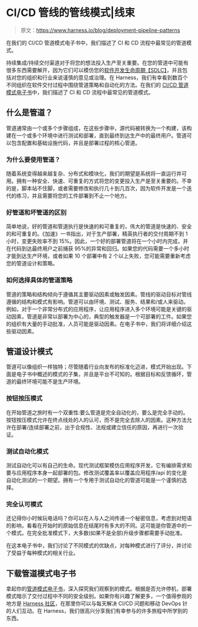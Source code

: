 # CI/CD 管线的管线模式|线束

> 原文：<https://www.harness.io/blog/deployment-pipeline-patterns>

在我们的 CI/CD 管道模式电子书中，我们描述了 CI 和 CD 流程中最常见的管道模式。

持续集成/持续交付渠道对于将您的想法投入生产至关重要。在您的管道中可能有很多东西需要解开，因为它们可以模仿您的[软件开发生命周期【SDLC】](https://harness.io/blog/devops/software-development-life-cycle/)，并且包括对您的组织和行业来说谨慎的意见或治理。在 Harness，我们有幸看到数百个不同组织在软件交付过程中围绕管道策略和自动化的方法。在我们的 [CI/CD 管道模式电子书](https://harness.io/ebook-pipeline-patterns/)中，我们描述了 CI 和 CD 流程中最常见的管道模式。

## 什么是管道？

管道通常由一个或多个步骤组成，在这些步骤中，源代码被转换为一个构建，该构建在一个或多个环境中进行测试和部署，直到最终到达生产中的最终用户。管道可以包含配置和基础设施代码，并且是部署过程的核心管道。

### 为什么要使用管道？

随着系统变得越来越复杂、分布式和模块化，我们的期望是系统将一直运行并可用。拥有一种安全、快速、可重复的方式将您的变更投入生产是至关重要的。不幸的是，脚本站不住脚，或者需要修改和执行几十到几百次，因为软件开发是一个迭代的练习，并且需要将您的工件部署到不止一个地方。

### 好管道和坏管道的区别

简单地说，好的管道和管道执行是快速的和可重复的，伟大的管道是快速的、安全的和可重复的。《加速》一书指出，对于生产部署，精英执行者的交付周期不到 1 小时，变更失败率不到 15%。因此，一个好的部署管道将在一个小时内完成，并在代码到达最终用户之前捕获 95%的异常和回归。如果您的代码需要一个多小时才能到达生产环境，或者如果 10 个部署中有 2 个以上失败，您可能需要重新考虑您的管道设计和策略。

### 如何选择具体的管道策略

管道的策略和结构倾向于遵循其主要驱动因素或触发因素。管线的驱动目标对管线遵循的结构和模式有影响。管道可以由环境、测试、服务、结果和/或人来驱动。例如，对于一个非常分布式的应用程序，让应用程序进入多个环境可能是关键的驱动因素，管道是非常以部署为中心的，典型的触发器是一个可部署的工件。如果您的组织有大量的手动批准，人员可能是驱动因素。在电子书中，我们将详细介绍这些驱动因素。

## 管道设计模式

管道可以像组织一样独特；尽管随着行业向发布的标准化迈进，模式开始出现。下面是电子书中概述的模式的子集，并且是平台不可知的。根据目标和反馈循环，管道的最终环境可能不是生产环境。

### 按钮按压模式

在开始管道之旅时有一个双重性:要么管道是完全自动化的，要么是完全手动的。按钮按压模式允许在终点线处的人的认可，而不是完全去除人的因素。这种方法允许在部署/连续部署之前，出于合规性、法规或建立信任的原因，再进行一次验证。

### 测试自动化模式

测试自动化可以有自己的生命。现代测试框架模仿应用程序开发，它有编排需求和要与应用程序本身一起部署的包。修改测试覆盖率以覆盖应用程序/api 的变化是自动化测试的一个期望。拥有一个专用于测试自动化的管道可能是一个谨慎的选择。

### 完全认可模式

还记得你小时候玩电话吗？你可以在人与人之间传递一个秘密信息，考虑到对短语的影响，看看在开始时的原始信息在结尾时有多大的不同。这可能是你管道中的一个模式。在完全批准模式下，大多数(如果不是全部)升级步骤都需要手动批准。

在这本电子书中，我们讨论了不同模式的优缺点，对每种模式进行了评分，并讨论了受益于每种模式的相关行业。

## 下载管道模式电子书

拿起你的[管道模式电子书](https://harness.io/ebook-pipeline-patterns/)，深入探究我们观察到的模式。根据是否允许停机，部署模式暗示了交付过程中不同的安全级别。如果你有兴趣了解更多，一个值得参观的地方是 [Harness 社区](https://community.harness.io/)，在那里你可以与每天解决 CI/CD 问题和移动 DevOps 针的人们互动。在 Harness，我们很高兴分享我们有幸参与的许多旅程中所学到的东西。